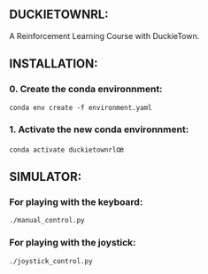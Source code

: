 ## DUCKIETOWNRL:
A Reinforcement Learning Course with DuckieTown.

## INSTALLATION:

### 0. Create the conda environnment:
`conda env create -f environment.yaml`

### 1. Activate the new conda environnment:
`conda activate duckietownrl`œ

## SIMULATOR:
### For playing with the keyboard:
`./manual_control.py`

### For playing with the joystick:
`./joystick_control.py`
